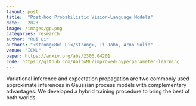 ```yaml
---
layout: post
title:  "Post-hoc Probabilistic Vision-Language Models"
date:   2023
image: /images/gp.png
categories: research
author: "Rui Li"
authors: "<strong>Rui Li</strong>, Ti John, Arno Solin"
venue: "ICML"
paper: https://arxiv.org/abs/2306.04201
code: https://github.com/AaltoML/improved-hyperparameter-learning
---
```

Variational inference and expectation propagation are two commonly used approximate inferences in Gaussian process models with complementary advantages. We developed a hybrid training procedure to bring the best of both worlds.